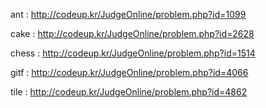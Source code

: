 ant	:	http://codeup.kr/JudgeOnline/problem.php?id=1099

cake	: 	http://codeup.kr/JudgeOnline/problem.php?id=2628

chess	:	http://codeup.kr/JudgeOnline/problem.php?id=1514 

gitf	:	http://codeup.kr/JudgeOnline/problem.php?id=4066

tile	:	http://codeup.kr/JudgeOnline/problem.php?id=4862
